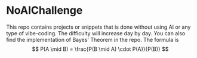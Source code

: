 # NoAIChallenge
This repo contains projects or snippets that is done without using AI or any type of vibe-coding.
The difficulty will increase day by day.
You can also find the implementation of Bayes' Theorem in the repo. The formula is
$$
P(A \mid B) = \frac{P(B \mid A) \cdot P(A)}{P(B)}
$$